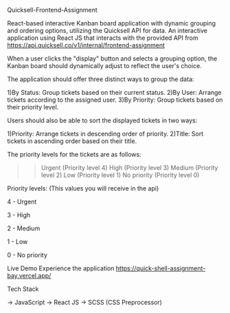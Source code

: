 Quicksell-Frontend-Assignment

React-based interactive Kanban board application with dynamic grouping and ordering options, utilizing the Quicksell API for data. An interactive application using React JS that interacts with the provided API from https://api.quicksell.co/v1/internal/frontend-assignment

When a user clicks the "display" button and selects a grouping option, the Kanban board should dynamically adjust to reflect the user's choice.

The application should offer three distinct ways to group the data:

1)By Status: Group tickets based on their current status.
2)By User: Arrange tickets according to the assigned user.
3)By Priority: Group tickets based on their priority level.

Users should also be able to sort the displayed tickets in two ways:

1)Priority: Arrange tickets in descending order of priority.
2)Title: Sort tickets in ascending order based on their title.

The priority levels for the tickets are as follows:

>> Urgent (Priority level 4)
>> High (Priority level 3)
>> Medium (Priority level 2)
>> Low (Priority level 1)
>> No priority (Priority level 0)

Priority levels: (This values you will receive in the api)

4 - Urgent

3 - High

2 - Medium

1 - Low

0 - No priority

Live Demo
Experience the application https://quick-shell-assignment-bay.vercel.app/



Tech Stack

-> JavaScript
-> React JS
-> SCSS (CSS Preprocessor)
